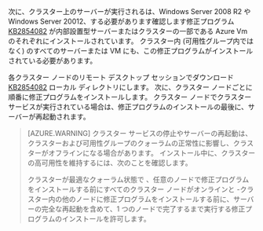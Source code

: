 次に、クラスター上のサーバーが実行されるは、Windows Server 2008 R2 や Windows Server 20012、する必要があります確認します修正プログラム [KB2854082](http://support.microsoft.com/kb/2854082) が内部設置型サーバーまたはクラスターの一部である Azure Vm のそれぞれにインストールされています。 クラスター内 (可用性グループ内ではなく) のすべてのサーバーまたは VM にも、この修正プログラムがインストールされている必要があります。

各クラスター ノードのリモート デスクトップ セッションでダウンロード [KB2854082](http://support.microsoft.com/kb/2854082) ローカル ディレクトリにします。 次に、クラスター ノードごとに順番に修正プログラムをインストールします。 クラスター ノードでクラスター サービスが実行されている場合は、修正プログラムのインストールの最後に、サーバーが再起動されます。
>[AZURE.WARNING] クラスター サービスの停止やサーバーの再起動は、クラスターおよび可用性グループのクォーラムの正常性に影響し、クラスターがオフラインになる場合があります。 インストール中に、クラスターの高可用性を維持するには、次のことを確認します。
>
> クラスターが最適なクォーラム状態で 
> 、任意のノードで修正プログラムをインストールする前にすべてのクラスター ノードがオンラインと
> -クラスター内の他のノードに修正プログラムをインストールする前に、サーバーの完全な再起動を含めて、1 つのノードで完了するまで実行する修正プログラムのインストールを許可します。





